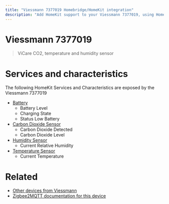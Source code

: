 ```yaml
---
title: "Viessmann 7377019 Homebridge/HomeKit integration"
description: "Add HomeKit support to your Viessmann 7377019, using Homebridge, Zigbee2MQTT and homebridge-z2m."
---
```

<!---
This file has been GENERATED using src/docgen/docgen.ts
DO NOT EDIT THIS FILE MANUALLY!
-->
# Viessmann 7377019
> ViCare CO2, temperature and humidity sensor


# Services and characteristics
The following HomeKit Services and Characteristics are exposed by
the Viessmann 7377019

* [Battery](../../battery.md)
  * Battery Level
  * Charging State
  * Status Low Battery
* [Carbon Dioxide Sensor](../../sensors.md)
  * Carbon Dioxide Detected
  * Carbon Dioxide Level
* [Humidity Sensor](../../sensors.md)
  * Current Relative Humidity
* [Temperature Sensor](../../sensors.md)
  * Current Temperature


# Related
* [Other devices from Viessmann](../index.md#viessmann)
* [Zigbee2MQTT documentation for this device](https://www.zigbee2mqtt.io/devices/7377019.html)